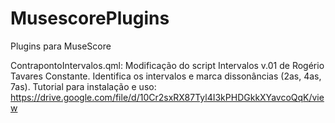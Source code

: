 # MusescorePlugins
Plugins para MuseScore
  
ContrapontoIntervalos.qml:
Modificação do script Intervalos v.01 de Rogério Tavares Constante. Identifica os intervalos e marca dissonâncias (2as, 4as, 7as).
Tutorial para instalação e uso: 
https://drive.google.com/file/d/10Cr2sxRX87Tyl4I3kPHDGkkXYavcoQqK/view
